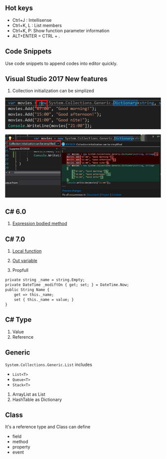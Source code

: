 ## Hot keys

* Ctrl+J : Intellisense 
* Ctrl+K, L : List members
* Ctrl+K, P: Show function parameter information
* ALT+ENTER = CTRL + .

## Code Snippets

Use code snippets to append codes into editor quickly.


## Visual Studio 2017 New features
1. Collection initialization can be simplized

![](assets/001.png)

![](assets/002.png)



## C# 6.0
1. [Expression bodied method](http://www.kunal-chowdhury.com/2014/12/csharp-6-expression-bodied-method.html#XYqZPss7xFduvydL.97)


## C# 7.0
1. [Local function](https://www.infoworld.com/article/3182416/application-development/c-7-in-depth-exploring-local-functions.html)

2. [Out variable](http://www.c-sharpcorner.com/article/out-variables-in-c-sharp-7-0/)

3. Propfull

```
private string _name = string.Empty;
private DateTime _modiftOn { get; set; } = DateTime.Now;
public String Name {
    get => this._name;
    set { this._name = value; }
}
```


## C# Type

1. Value
2. Reference



## Generic

`System.Collections.Generic.List` includes
* `List<T>`
* `Queue<T>`
* `Stack<T>`

1. ArrayList as List
2. HashTable as Dictionary


## Class 

It's a reference type and Class can define 
* field
* method
* property
* event